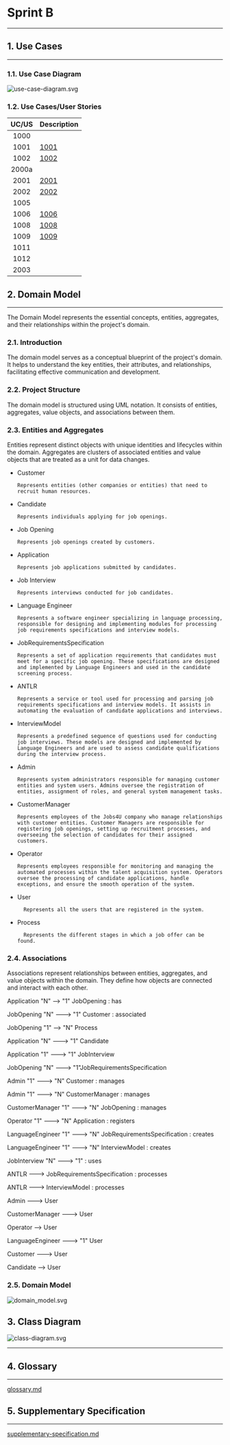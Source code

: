 # Sprint B

--------------------------------------------------------------------------

## 1. Use Cases

---------------------------------------------------------------------------

### 1.1. Use Case Diagram

![use-case-diagram.svg](use-case-diagram.svg)

### 1.2. Use Cases/User Stories

| **UC/US** | **Description**   |
|:---------:|:------------------|
|   1000    |                   |
|   1001    | [1001](..%2F1001) |
|   1002    | [1002](..%2F1002) |
|   2000a   |                   |
|   2001    | [2001](..%2F2001) |
|   2002    | [2002](..%2F2002) |
|   1005    |                   |
|   1006    | [1006](..%2F1006) |
|   1008    | [1008](..%2F1008) |
|   1009    | [1009](..%2F1009) |
|   1011    |                   |
|   1012    |                   |
|   2003    |                   |

## 2. Domain Model

-----------------------------------------------------------------------

The Domain Model represents the essential concepts, entities, aggregates, and their relationships within the project's domain.

### 2.1. Introduction

The domain model serves as a conceptual blueprint of the project's domain. It helps to understand the key entities, their attributes, and relationships, facilitating effective communication and development.

### 2.2. Project Structure

The domain model is structured using UML notation. It consists of entities, aggregates, value objects, and associations between them.

### 2.3. Entities and Aggregates

Entities represent distinct objects with unique identities and lifecycles within the domain. Aggregates are clusters of associated entities and value objects that are treated as a unit for data changes.

* Customer

      Represents entities (other companies or entities) that need to recruit human resources.

* Candidate

      Represents individuals applying for job openings.

* Job Opening

      Represents job openings created by customers.

* Application

      Represents job applications submitted by candidates.

* Job Interview

      Represents interviews conducted for job candidates.

* Language Engineer

      Represents a software engineer specializing in language processing, responsible for designing and implementing modules for processing job requirements specifications and interview models.

* JobRequirementsSpecification

      Represents a set of application requirements that candidates must meet for a specific job opening. These specifications are designed and implemented by Language Engineers and used in the candidate screening process.

* ANTLR

      Represents a service or tool used for processing and parsing job requirements specifications and interview models. It assists in automating the evaluation of candidate applications and interviews.

* InterviewModel

      Represents a predefined sequence of questions used for conducting job interviews. These models are designed and implemented by Language Engineers and are used to assess candidate qualifications during the interview process.

* Admin

      Represents system administrators responsible for managing customer entities and system users. Admins oversee the registration of entities, assignment of roles, and general system management tasks.

* CustomerManager

      Represents employees of the Jobs4U company who manage relationships with customer entities. Customer Managers are responsible for registering job openings, setting up recruitment processes, and overseeing the selection of candidates for their assigned customers.

* Operator

      Represents employees responsible for monitoring and managing the automated processes within the talent acquisition system. Operators oversee the processing of candidate applications, handle exceptions, and ensure the smooth operation of the system.

* User

        Represents all the users that are registered in the system.

* Process

        Represents the different stages in which a job offer can be found.

### 2.4. Associations

Associations represent relationships between entities, aggregates, and value objects within the domain. They define how objects are connected and interact with each other.

Application "N" --> "1" JobOpening : has

JobOpening "N" ---> "1" Customer : associated

JobOpening "1" --> "N" Process

Application "N" ---> "1" Candidate

Application "1" ---> "1" JobInterview

JobOpening "N" ---> "1"JobRequirementsSpecification

Admin "1" ---> "N" Customer : manages

Admin "1" ---> "N" CustomerManager : manages

CustomerManager "1" ---> "N" JobOpening : manages

Operator "1" ---> "N" Application : registers

LanguageEngineer "1" ---> "N" JobRequirementsSpecification : creates

LanguageEngineer "1" ---> "N" InterviewModel : creates

JobInterview "N" ---> "1" : uses

ANTLR ---> JobRequirementsSpecification : processes

ANTLR ---> InterviewModel : processes

Admin ---> User

CustomerManager ---> User

Operator --> User

LanguageEngineer ---> "1" User

Customer ---> User

Candidate --> User

### 2.5. Domain Model

![domain_model.svg](domain_model.svg)

## 3. Class Diagram

![class-diagram.svg](class-diagram.svg)

----------------------------------------------------------------------

## 4. Glossary

----------------------------------------------------------------------

[glossary.md](glossary.md)

## 5. Supplementary Specification

-----------------------------------------------------------------------

[supplementary-specification.md](supplementary-specification.md)